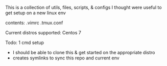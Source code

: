 This is a collection of utils, files, scripts, & configs I thought were useful
to get setup on a new linux env

contents:
.vimrc
.tmux.conf

Current distros supported:
Centos 7

Todo:
1 cmd setup
 - I should be able to clone this & get started on the appropriate distro
 - creates symlinks to sync this repo and current env
